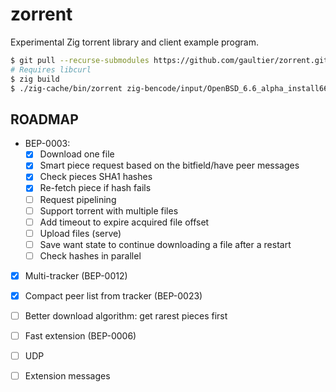 # zorrent
Experimental Zig torrent library and client example program.

```sh
$ git pull --recurse-submodules https://github.com/gaultier/zorrent.git
# Requires libcurl
$ zig build
$ ./zig-cache/bin/zorrent zig-bencode/input/OpenBSD_6.6_alpha_install66.iso-2019-10-16-1254.torrent
```

## ROADMAP

- BEP-0003:
  * [x] Download one file
  * [x] Smart piece request based on the bitfield/have peer messages
  * [x] Check pieces SHA1 hashes
  * [x] Re-fetch piece if hash fails
  * [ ] Request pipelining
  * [ ] Support torrent with multiple files
  * [ ] Add timeout to expire acquired file offset
  * [ ] Upload files (serve)
  * [ ] Save want state to continue downloading a file after a restart
  * [ ] Check hashes in parallel
- [x] Multi-tracker (BEP-0012)
- [x] Compact peer list from tracker (BEP-0023)
- [ ] Better download algorithm: get rarest pieces first
- [ ] Fast extension (BEP-0006)
- [ ] UDP
- [ ] Extension messages

